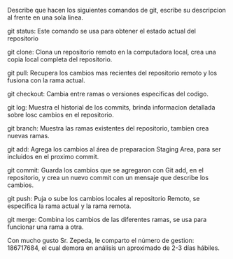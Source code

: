 Describe que hacen los siguientes comandos de git, escribe su descripcion al frente en una sola linea.

git status: Este comando se usa para obtener el estado actual del repositorio

git clone: Clona un repositorio remoto en la computadora local, crea una copia local completa del repositorio.

git pull: Recupera los cambios mas recientes del repositorio remoto y los fusiona con la rama actual.

git checkout: Cambia entre ramas o versiones especificas del codigo.

git log: Muestra el historial de los commits, brinda informacion detallada sobre losc cambios en el repositorio.

git branch: Muestra las ramas existentes del repositorio, tambien crea nuevas ramas.

git add: Agrega los cambios al área de preparacion Staging Area, para ser incluidos en el proximo commit.

git commit: Guarda los cambios que se agregaron con Git add, en el repositorio, y crea un nuevo commit con un mensaje que describe los cambios.

git push: Puja o sube los cambios locales al repositorio Remoto, se especifica la rama actual y la rama remota.

git merge: Combina los cambios de las diferentes ramas, se usa para funcionar una rama a otra.


Con mucho gusto Sr. Zepeda, le comparto el número de gestion: 186717684, el cual demora en análisis un aproximado de 2-3 días hábiles.